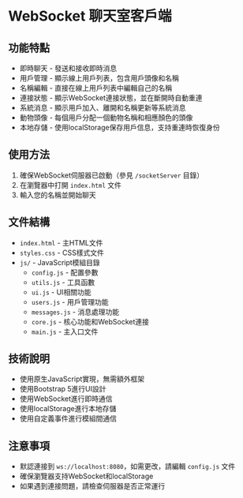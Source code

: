 # WebSocket 聊天室客戶端

## 功能特點

- 即時聊天 - 發送和接收即時消息
- 用戶管理 - 顯示線上用戶列表，包含用戶頭像和名稱
- 名稱編輯 - 直接在線上用戶列表中編輯自己的名稱
- 連接狀態 - 顯示WebSocket連接狀態，並在斷開時自動重連
- 系統消息 - 顯示用戶加入、離開和名稱更新等系統消息
- 動物頭像 - 每個用戶分配一個動物名稱和相應顏色的頭像
- 本地存儲 - 使用localStorage保存用戶信息，支持重連時恢復身份

## 使用方法

1. 確保WebSocket伺服器已啟動（參見 `/socketServer` 目錄）
2. 在瀏覽器中打開 `index.html` 文件
3. 輸入您的名稱並開始聊天

## 文件結構

- `index.html` - 主HTML文件
- `styles.css` - CSS樣式文件
- `js/` - JavaScript模組目錄
  - `config.js` - 配置參數
  - `utils.js` - 工具函數
  - `ui.js` - UI相關功能
  - `users.js` - 用戶管理功能
  - `messages.js` - 消息處理功能
  - `core.js` - 核心功能和WebSocket連接
  - `main.js` - 主入口文件

## 技術說明

- 使用原生JavaScript實現，無需額外框架
- 使用Bootstrap 5進行UI設計
- 使用WebSocket進行即時通信
- 使用localStorage進行本地存儲
- 使用自定義事件進行模組間通信

## 注意事項

- 默認連接到 `ws://localhost:8080`，如需更改，請編輯 `config.js` 文件
- 確保瀏覽器支持WebSocket和localStorage
- 如果遇到連接問題，請檢查伺服器是否正常運行 